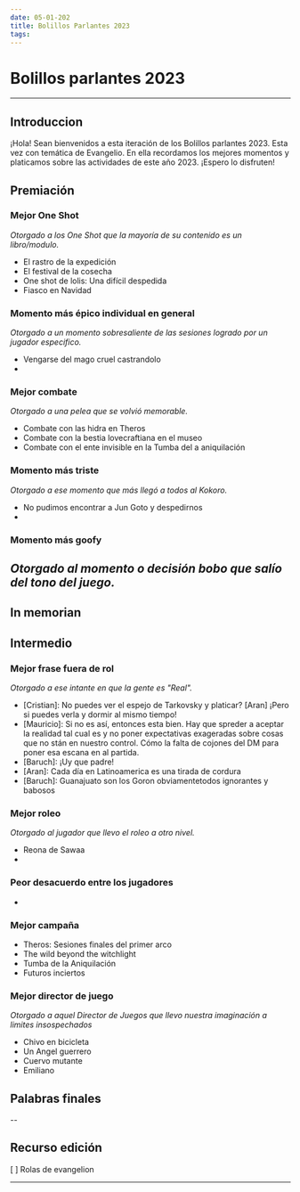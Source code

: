 ```yaml
---
date: 05-01-202
title: Bolillos Parlantes 2023
tags:
---
```


# Bolillos parlantes 2023
---

## Introduccion
   
¡Hola! Sean bienvenidos a esta iteración de los Bolillos parlantes 2023.
Esta vez con temática de Evangelio.
En ella recordamos los mejores momentos y platicamos sobre las actividades de este año 2023.
¡Espero lo disfruten!

## Premiación

### Mejor One Shot
_Otorgado a los One Shot que la mayoría de su contenido es un libro/modulo._
- El rastro de la expedición
- El festival de la cosecha
- One shot de lolis: Una difícil despedida
- Fiasco en Navidad

### Momento más épico individual en general
_Otorgado a un momento sobresaliente de las sesiones logrado por un jugador especifico._
- Vengarse del mago cruel castrandolo
- 

### Mejor combate
_Otorgado a una pelea que se volvió memorable._
- Combate con las hidra en Theros
- Combate con la bestia lovecraftiana en el museo
- Combate con el ente invisible en la Tumba del a aniquilación

### Momento más triste
_Otorgado a ese momento que más llegó a todos al Kokoro._
- No pudimos encontrar a Jun Goto y despedirnos
- 
### Momento más goofy
_Otorgado al momento o decisión bobo que salío del tono del juego._
- 
## In memorian

## Intermedio

### Mejor frase fuera de rol
_Otorgado a ese intante en que la gente es "Real"._
- [Cristian]: No puedes ver el espejo de Tarkovsky y platicar? [Aran] ¡Pero si puedes verla y dormir al mismo tiempo!
- [Mauricio]: Si no es así, entonces esta bien. Hay que spreder a aceptar la realidad tal cual es y no poner expectativas exageradas sobre cosas que no stán en nuestro control. Cómo la falta de cojones del DM para poner esa escana en al partida. 
- [Baruch]: ¡Uy que padre! 
- [Aran]: Cada día en Latinoamerica es una tirada de cordura
- [Baruch]: Guanajuato son los Goron obviamentetodos ignorantes y babosos

### Mejor roleo
_Otorgado al jugador que llevo el roleo a otro nivel._
- Reona de Sawaa
- 
### Peor desacuerdo entre los jugadores
- 
### Mejor campaña
- Theros: Sesiones finales del primer arco
- The wild beyond the witchlight
- Tumba de la Aniquilación
- Futuros inciertos

### Mejor director de juego
_Otorgado a aquel Director de Juegos que llevo nuestra imaginación a limites insospechados_
- Chivo en bicicleta
- Un Angel guerrero
- Cuervo mutante
- Emiliano

## Palabras finales

--

## Recurso edición
[ ] Rolas de evangelion


---